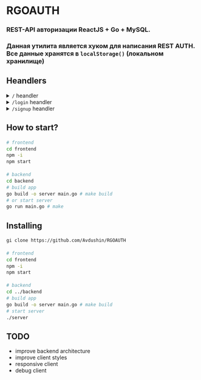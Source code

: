 # RGOAUTH

### REST-API авторизации ReactJS + Go + MySQL.
### Данная утилита является хуком для написания REST AUTH. Все данные хранятся в `localStorage()` (локальном хранилище)


## Heandlers

<details>
  <summary><code>/</code> heandler </summary>
  
  ### main page
  
\
  ![](docs/img/rgoauth.png)

  ### loggined user
\
![](docs/img/1.png)
  
</details>

<details>
  <summary><code>/login</code> heandler </summary>

  `/login` heandler
\
![login-screen](docs/img/empty.png)

![loggined](docs/img/login.png)
  
</details>

<details>
  <summary><code>/signup</code> heandler </summary>

### `/signup` heandler 
\
![](docs/img/signup.jpg)
  
</details>


## How to start?

```bash
# frontend
cd frontend
npm -i
npm start

# backend
cd backend
# build app
go build -o server main.go # make build
# or start server
go run main.go # make
```

## Installing

```bash
gi clone https://github.com/Avdushin/RGOAUTH

# frontend
cd frontend
npm -i
npm start

# backend
cd ../backend
# build app
go build -o server main.go # make build
# start server
./server
```

## TODO

- improve backend architecture
- improve client styles
- responsive client
- debug client